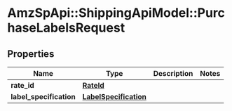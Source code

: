 # AmzSpApi::ShippingApiModel::PurchaseLabelsRequest

## Properties
Name | Type | Description | Notes
------------ | ------------- | ------------- | -------------
**rate_id** | [**RateId**](RateId.md) |  | 
**label_specification** | [**LabelSpecification**](LabelSpecification.md) |  | 


